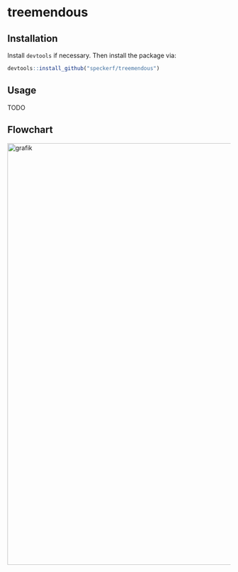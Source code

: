 # treemendous

## Installation

Install `devtools` if necessary. Then install the package via:
```r 
devtools::install_github("speckerf/treemendous")
```

## Usage
TODO

## Flowchart

<img width="953" alt="grafik" src="https://user-images.githubusercontent.com/71322309/196914510-0074d30c-52b9-4d45-a234-cfce98363f02.png">
